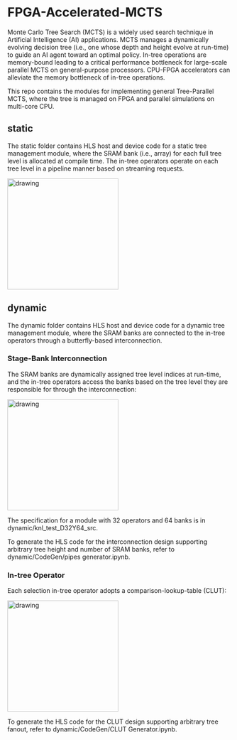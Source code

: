 # FPGA-Accelerated-MCTS
Monte Carlo Tree Search (MCTS) is a widely used search technique in Artificial Intelligence (AI) applications. 
MCTS manages a dynamically evolving decision tree (i.e., one whose depth and height evolve at run-time) to guide an AI agent toward an optimal policy. 
In-tree operations are memory-bound leading to a critical performance bottleneck for large-scale parallel MCTS on general-purpose processors.
CPU-FPGA accelerators can alleviate the memory bottleneck of in-tree operations. 

This repo contains the modules for implementing general Tree-Parallel MCTS, where the tree is managed on FPGA and parallel simulations on multi-core CPU.

## static

The static folder contains HLS host and device code for a static tree management module, where the SRAM bank (i.e., array) for each full tree level is allocated at compile time. The in-tree operators operate on each tree level in a pipeline manner based on streaming requests.

<img src="https://github.com/CatherineMeng/FPGA-Accelerated-MCTS/tree/blob/main/figs/arch_uct.PNG" alt="drawing" width="250"/>

## dynamic

The dynamic folder contains HLS host and device code for a dynamic tree management module, where the SRAM banks are connected to the in-tree operators through a butterfly-based interconnection. 

### Stage-Bank Interconnection
The SRAM banks are dynamically assigned tree level indices at run-time, and the in-tree operators access the banks based on the tree level they are responsible for through the interconnection:

<img src="https://github.com/CatherineMeng/FPGA-Accelerated-MCTS/tree/blob/main/figs/butterfly.png" alt="drawing" width="250"/>

The specification for a module with 32 operators and 64 banks is in dynamic/knl_test_D32Y64_src.

To generate the HLS code for the interconnection design supporting arbitrary tree height and number of SRAM banks, refer to dynamic/CodeGen/pipes generator.ipynb.

### In-tree Operator

Each selection in-tree operator adopts a comparison-lookup-table (CLUT):

<img src="https://github.com/CatherineMeng/FPGA-Accelerated-MCTS/tree/blob/main/figs/CLUT.png" alt="drawing" width="250"/>

To generate the HLS code for the CLUT design supporting arbitrary tree fanout, refer to dynamic/CodeGen/CLUT Generator.ipynb.

